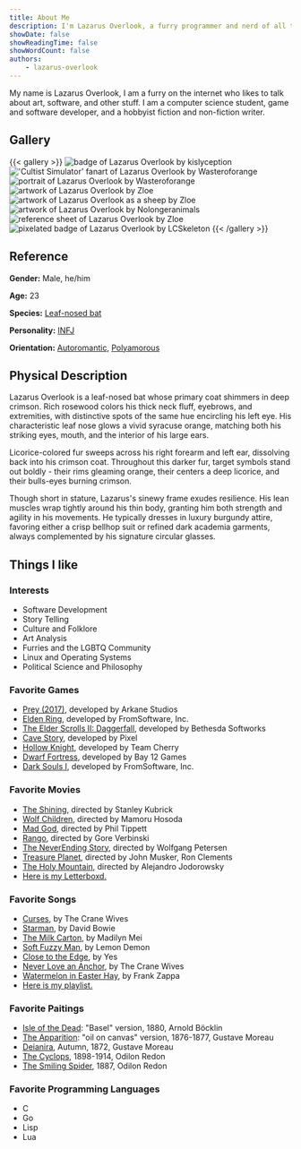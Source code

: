 ```yaml
---
title: About Me
description: I'm Lazarus Overlook, a furry programmer and nerd of all things artistic. This is my 'about' page where you can learn about who I am, what I like, etc. Welcome!
showDate: false
showReadingTime: false
showWordCount: false
authors:
    - lazarus-overlook
---
```


My name is Lazarus Overlook, I am a furry on the internet who likes to talk about art, software, and other stuff. I am a computer science student, game and software developer, and a hobbyist fiction and non-fiction writer.

## Gallery

{{< gallery >}}
	<img src="badge.webp" alt="badge of Lazarus Overlook by kislyception" class="grid-w50 md:grid-w33">
	<img src="cultist.webp" alt="'Cultist Simulator' fanart of Lazarus Overlook by Wasteroforange" class="grid-w50 md:grid-w33">
	<img src="disco.webp" alt="portrait of Lazarus Overlook by Wasteroforange" class="grid-w50 md:grid-w33">
	<img src="shh.webp" alt="artwork of Lazarus Overlook by Zloe" class="grid-w50 md:grid-w33">
	<img src="sheep.webp" alt="artwork of Lazarus Overlook as a sheep by Zloe" class="grid-w50 md:grid-w33">
	<img src="nolongeranimals.webp" alt="artwork of Lazarus Overlook by Nolongeranimals" class="grid-w50 md:grid-w33">
	<img src="ref.webp" alt="reference sheet of Lazarus Overlook by Zloe" class="grid-w50 md:grid-w33">
	<img src="pixel-badge.webp" alt="pixelated badge of Lazarus Overlook by LCSkeleton" class="grid-w50 md:grid-w33">
{{< /gallery >}}

## Reference

**Gender:**
Male, he/him

**Age:**
23

**Species:**
[Leaf-nosed bat](https://en.wikipedia.org/wiki/Leaf-nosed_bat)

**Personality:**
[INFJ](https://www.16personalities.com/infj-personality)

**Orientation:**
[Autoromantic](https://lgbtqia.wiki/wiki/Autoromantic), [Polyamorous](https://lgbtqia.wiki/wiki/Polyamorous)

## Physical Description

Lazarus Overlook is a leaf-nosed bat whose primary coat shimmers in deep crimson. Rich rosewood colors his thick neck fluff, eyebrows, and extremities, with distinctive spots of the same hue encircling his left eye. His characteristic leaf nose glows a vivid syracuse orange, matching both his striking eyes, mouth, and the interior of his large ears.

Licorice-colored fur sweeps across his right forearm and left ear, dissolving back into his crimson coat. Throughout this darker fur, target symbols stand out boldly - their rims gleaming orange, their centers a deep licorice, and their bulls-eyes burning crimson.

Though short in stature, Lazarus's sinewy frame exudes resilience. His lean muscles wrap tightly around his thin body, granting him both strength and agility in his movements. He typically dresses in luxury burgundy attire, favoring either a crisp bellhop suit or refined dark academia garments, always complemented by his signature circular glasses.

## Things I like

### Interests

- Software Development
- Story Telling
- Culture and Folklore
- Art Analysis
- Furries and the LGBTQ Community
- Linux and Operating Systems
- Political Science and Philosophy

### Favorite Games

- [Prey (2017)](https://store.steampowered.com/app/480490/Prey/), developed by Arkane Studios
- [Elden Ring](https://store.steampowered.com/app/1245620/ELDEN_RING/), developed by FromSoftware, Inc.
- [The Elder Scrolls II: Daggerfall](https://www.dfworkshop.net/), developed by Bethesda Softworks
- [Cave Story](https://www.cavestory.org/), developed by Pixel
- [Hollow Knight](https://store.steampowered.com/app/367520/Hollow_Knight/), developed by Team Cherry
- [Dwarf Fortress](https://store.steampowered.com/app/975370/Dwarf_Fortress/), developed by Bay 12 Games
- [Dark Souls I](https://store.steampowered.com/app/570940/DARK_SOULS_REMASTERED/), developed by FromSoftware, Inc.

### Favorite Movies

- [The Shining](https://letterboxd.com/film/the-shining/), directed by Stanley Kubrick
- [Wolf Children](https://letterboxd.com/film/wolf-children/), directed by Mamoru Hosoda
- [Mad God](https://letterboxd.com/film/mad-god/), directed by Phil Tippett
- [Rango](https://letterboxd.com/film/rango/), directed by Gore Verbinski
- [The NeverEnding Story](https://letterboxd.com/film/the-neverending-story/), directed by Wolfgang Petersen 
- [Treasure Planet](https://letterboxd.com/film/treasure-planet/), directed by John Musker, Ron Clements
- [The Holy Mountain](https://letterboxd.com/film/the-holy-mountain/),  directed by Alejandro Jodorowsky 
- [Here is my Letterboxd.](https://letterboxd.com/moowool/films/)

### Favorite Songs

- [Curses](https://music.youtube.com/watch?v=JRXOlEVzpV0&si=EUH7nXheDsIpcyqv), by The Crane Wives
- [Starman](https://music.youtube.com/watch?v=aBKEt3MhNMM&si=xC6srawYZTkDIEKw), by David Bowie
- [The Milk Carton](https://music.youtube.com/watch?v=vzlgrmieUAs&si=1nTyRYuTj0Mp-pCz), by Madilyn Mei
- [Soft Fuzzy Man](https://music.youtube.com/watch?v=pjeF8aiQgLU&si=hG6y6Kx2_MX8yVD3), by Lemon Demon
- [Close to the Edge](https://music.youtube.com/watch?v=gka_km9gb5c&si=54wl8oUGr7oI7ySR), by Yes
- [Never Love an Anchor](https://music.youtube.com/watch?v=Ld6mj5IsnQQ&si=FcL2gHBUR-jkqmbP), by The Crane Wives
- [Watermelon in Easter Hay](https://music.youtube.com/watch?v=j3yE2NAdNKo&si=Y0AGYdD2POctq4U_), by Frank Zappa
- [Here is my playlist.](https://music.youtube.com/playlist?list=PLkeuL5BvmN-CIk-OFzZ0hFb85-GJ4k1w6&si=wKOGKP7bWDg6DbK6)

### Favorite Paitings

- [Isle of the Dead](https://upload.wikimedia.org/wikipedia/commons/d/de/Arnold_B%C3%B6cklin_-_Die_Toteninsel_I_%28Basel%2C_Kunstmuseum%29.jpg): "Basel" version, 1880, Arnold Böcklin
- [The Apparition](https://upload.wikimedia.org/wikipedia/commons/e/e0/Gustave_Moreau_-_l%27Apparition.jpg): "oil on canvas" version, 1876-1877, Gustave Moreau
- [Deianira](https://upload.wikimedia.org/wikipedia/commons/0/0b/Gustave_Moreau_-_Dejanira_%28Autumn%29_-_84.PB.682_-_J._Paul_Getty_Museum.jpg), Autumn, 1872, Gustave Moreau
- [The Cyclops](https://upload.wikimedia.org/wikipedia/commons/b/be/Odilon_Redon_-_The_Cyclops%2C_c._1914.jpg), 1898-1914, Odilon Redon
- [The Smiling Spider](https://uploads6.wikiart.org/images/odilon-redon/the-smiling-spider-1891.jpg), 1887, Odilon Redon

### Favorite Programming Languages
- C
- Go
- Lisp
- Lua
